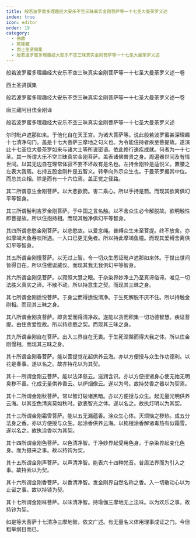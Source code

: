 ```yaml
---
title: 般若波罗蜜多理趣经大安乐不空三昧真实金刚菩萨等一十七圣大曼荼罗义述
index: true
icon: editor
order: 19
category:
  - 佛藏
  - 乾隆藏
  - 西土圣贤撰集
  - 般若波罗蜜多理趣经大安乐不空三昧真实金刚菩萨等一十七圣大曼荼罗义述
---
```


般若波罗蜜多理趣经大安乐不空三昧真实金刚菩萨等一十七圣大曼荼罗义述一卷  

西土圣贤撰集  

般若波罗蜜多理趣经大安乐不空三昧真实金刚菩萨等一十七圣大曼荼罗义述一卷  

唐三藏阿目佉金刚译  

般若波罗蜜多理趣经大安乐不空三昧真实金刚菩萨等一十七圣大曼荼罗义述  

尔时毗卢遮那如来。于他化自在天王宫。为诸大菩萨等。说此般若波罗蜜甚深理趣十七清净句门。盖是十七大菩萨三摩地之句义也。为令能住持者疾至菩提故。遂演此十七圣位大曼茶罗如来与诸大士等所说密语。依此修行速疾成就。何者为一十七圣。其一所谓大乐不空三昧真实金刚菩萨。盖表诸佛普贤之身。周遍器世间及有情世间。以其无边自在理常体寂不妄不坏故有是名也。左持金刚铃是适悦义。置腰之左表大我焉。右持五股金刚杵是五智义。转拳向外示众生也。于曼茶罗据其中位。而总其众相。除是而有一十六位焉。盖正觉之径路。  

其二所谓意生金刚菩萨。以大悲欲箭。害二乘心。所以手持是箭。而现其欲离俱幻平等智身。  

其三所谓髻利吉罗金刚菩萨。于中国之言名触。以不舍众生必令解脱故。欲明触性即菩提故。所以住抱持相。而现其触净俱幻平等智身。  

其四所谓悲愍金刚菩萨。以悲愍故。以爱念绳。普缚众生未至菩提。终不放舍。亦如摩竭大鱼吞啖所遇。一入口已更无免者。所以持此摩竭鱼幢。而现其爱缚舍离俱幻平等智身。  

其五所谓金刚慢菩萨。以无过上智。令一切众生悉证毗卢遮那如来体。于世出世间皆得自在。所以住傲诞威仪。而现其我无我俱幻平等智身。  

其六所谓金刚见菩萨。以寂照大慧之眼。于杂染界妙净土乃至真谛俗谛。唯见一切法胜义真实之谛。不散不动。所以持意生之契。而现其三昧之身。  

其七所谓金刚适悦菩萨。于身尘而得适悦清净。于生死解脱不厌不住。所以持触金刚相。而现其三昧之身。  

其八所谓金刚贪菩萨。即贪爱而得清净故。遂能以贪而积集一切功德智慧。疾证菩提。由住贪爱性故。所以持悲愍之契。而现其三昧之身。  

其九所谓金刚自在菩萨。出入三界自在无畏。于生死涅槃而得大我之体。所以住金刚慢相。而现其三昧之身。  

其十所谓金刚春菩萨。能以菩提觉花起供养云海。亦以方便授与众生作功德利。以花是春事。遂以名之。故亦持花以为其契。  

其十一所谓金刚云菩萨。能以法泽慈云。滋润含识。亦以方便授诸身心使无始无明臭秽不善。化成无量供养香云。以炉烟像云。遂以为号。故持焚香之器以为契焉。  

其十二所谓金刚秋菩萨。常以智灯破诸黑暗。亦以方便授与众生。起无量光明供养云海。以其空色清爽莫如秋时。欲表智光之体。遂以名之。故执灯明以为其契。  

其十三所谓金刚霜雪菩萨。能以五无漏蕴香。涂众生心体。灭烦恼之秽热。成五分法身之香。亦以方便授与众生。起涂香供养云海。以栴檀涂香解诸毒热有似霜雪。遂以名之。故执涂香以为其契。  

其十四所谓金刚色菩萨。以色清净智。于净妙界起受用色身。于杂染界起变化色身。而为摄来之事。故以持钩为契。  

其十五所谓金刚声菩萨。以声清净智。能表六十四种梵音。普周法界而为引入之事。故持索以为契。  

其十六所谓金刚香菩萨。以香清净智。发金刚界自然名称之香。入一切散动心以为止留之事。故以持锁为契。  

其十七所谓金刚味菩萨。以味清净智。持瑜伽三摩地无上法味。以为欢乐之事。故持铃为契。  

如是等大菩萨十七清净三摩地智。依文广述。有无量名义体用理事成证之门。今但粗举纲目而已。  
